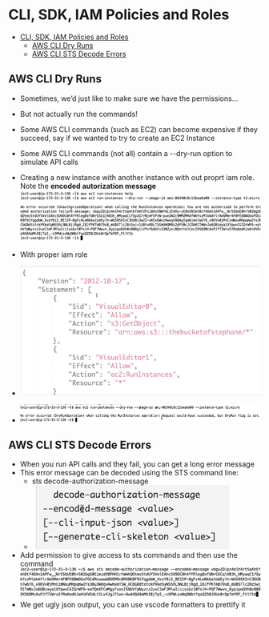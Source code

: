 # CLI, SDK, IAM Policies and Roles 
- [CLI, SDK, IAM Policies and Roles](#cli-sdk-iam-policies-and-roles)
  - [AWS CLI Dry Runs](#aws-cli-dry-runs)
  - [AWS CLI STS Decode Errors](#aws-cli-sts-decode-errors)

## AWS CLI Dry Runs
- Sometimes, we’d just like to make sure we have the permissions…
- But not actually run the commands!
- Some AWS CLI commands (such as EC2) can become expensive if they 
succeed, say if we wanted to try to create an EC2 Instance
- Some AWS CLI commands (not all) contain a --dry-run option to 
simulate API calls 
- Creating a new instance with another instance with out proprt iam role. Note the **encoded autorization message**
![](Assets/2023-03-04-21-44-40.png)

- With proper iam role
- ![](Assets/2023-03-04-21-45-51.png)
- ![](Assets/2023-03-04-21-46-36.png)

## AWS CLI STS Decode Errors
- When you run API calls and they fail, you can get a long error message
- This error message can be decoded using the STS command line:
  - sts decode-authorization-message
  - ![](Assets/2023-03-04-21-53-58.png)
- Add permission to give access to sts commands and then use the command 
![](Assets/2023-03-04-21-55-46.png)
- We get ugly json output, you can use vscode formatters to prettify it 

